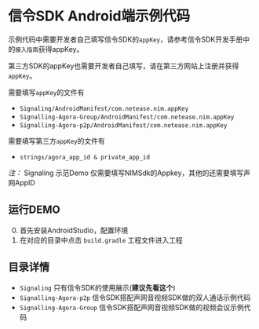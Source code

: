 # 信令SDK Android端示例代码

示例代码中需要开发者自己填写信令SDK的`appKey`，请参考信令SDK开发手册中的`接入指南`获得appKey。

第三方SDK的appKey也需要开发者自己填写，请在第三方网站上注册并获得`appKey`。

需要填写`appKey`的文件有

- `Signaling/AndroidManifest/com.netease.nim.appKey`
- `Signalling-Agora-Group/AndroidManifest/com.netease.nim.appKey`
- `Signalling-Agora-p2p/AndroidManifest/com.netease.nim.appKey`

需要填写第三方`appKey`的文件有

- `strings/agora_app_id & private_app_id`

*注：* Signaling 示范Demo 仅需要填写NIMSdk的Appkey，其他的还需要填写声网AppID

## 运行DEMO

0. 首先安装AndroidStudio，配置环境
1. 在对应的目录中点击 `build.gradle` 工程文件进入工程

## 目录详情

- `Signaling` 只有信令SDK的使用展示(**建议先看这个**)
- `Signalling-Agora-p2p` 信令SDK搭配声网音视频SDK做的双人通话示例代码
- `Signalling-Agora-Group` 信令SDK搭配声网音视频SDK做的视频会议示例代码

